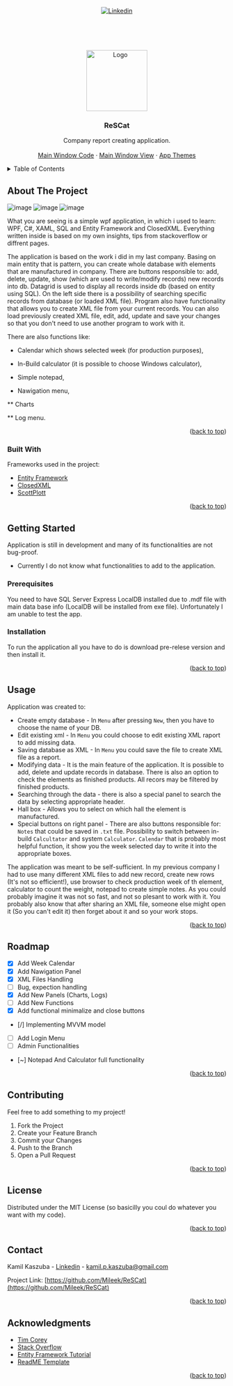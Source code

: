 <div id="top"></div>




<!-- PROJECT SHIELDS -->
<!--
*** I'm using markdown "reference style" links for readability.
*** Reference links are enclosed in brackets [ ] instead of parentheses ( ).
*** See the bottom of this document for the declaration of the reference variables
*** for contributors-url, forks-url, etc. This is an optional, concise syntax you may use.
*** https://www.markdownguide.org/basic-syntax/#reference-style-links
-->

<p align="center">
  <a href="https://www.linkedin.com/in/kamil-p-kaszuba/"><img src="https://img.shields.io/badge/Linkedin-302f2c?style=for-the-badge&logo=Linkedin&logoColor=blue" alt="Linkedin">
  </a>
</p>

<br/>
<br/>
<br/>




<!-- PROJECT LOGO -->
<br />
<div align="center">
  <a href="https://github.com/Mileek/ReSCat">
    <img src="https://user-images.githubusercontent.com/95537833/152524739-901694ee-dbdb-491f-89d0-742c1a66bada.png" alt="Logo" width="140" height="140">
  </a>

  <h3 align="center">ReSCat</h3>

  <p align="center">
    Company report creating application.
    <br />
    <!--
    <a href="https://github.com/othneildrew/Best-README-Template"><strong>Explore the docs »</strong></a>
    <br />
    -->
    <br />
    <a href="https://github.com/Mileek/ReSCat/blob/master/ReSCat/View/ReSCatMainWindow.xaml.cs">Main Window Code</a>
    ·
    <a href="https://github.com/Mileek/ReSCat/blob/master/ReSCat/View/ReSCatMainWindow.xaml">Main Window View</a>
    ·
    <a href="https://github.com/Mileek/ReSCat/tree/master/ReSCat/Resources">App Themes</a>
  </p>
</div>



<!-- TABLE OF CONTENTS -->
<details>
  <summary>Table of Contents</summary>
  <ol>
    <li>
      <a href="#about-the-project">About The Project</a>
      <ul>
        <li><a href="#built-with">Built With</a></li>
      </ul>
    </li>
    <li>
      <a href="#getting-started">Getting Started</a>
      <ul>
        <li><a href="#prerequisites">Prerequisites</a></li>
        <li><a href="#installation">Installation</a></li>
      </ul>
    </li>
    <li><a href="#usage">Usage</a></li>
    <li><a href="#roadmap">Roadmap</a></li>
    <li><a href="#contributing">Contributing</a></li>
    <li><a href="#license">License</a></li>
    <li><a href="#contact">Contact</a></li>
    <li><a href="#acknowledgments">Acknowledgments</a></li>
  </ol>
</details>



<!-- ABOUT THE PROJECT -->
## About The Project

![image](https://user-images.githubusercontent.com/95537833/156056982-995c8173-9583-42d6-bc07-68452e79c680.png)
![image](https://user-images.githubusercontent.com/95537833/156057050-a2252f37-8a6e-486b-a1e1-03dbea6f43e5.png)
![image](https://user-images.githubusercontent.com/95537833/156057135-bde30ddb-8be5-4170-925e-1af45c781d81.png)



What you are seeing is a simple wpf application, in which i used to learn: WPF, C#, XAML, SQL and Entity Framework and ClosedXML. Everything written inside is based on my own insights, tips from stackoverflow or diffrent pages.

The application is based on the work i did in my last company. Basing on main entity that is pattern, you can create whole database with elements that are manufactured in company. There are buttons responsible to: add, delete, update, show (which are used to write/modify records) new records into db. Datagrid is used to display all records inside db (based on entity using SQL). On the left side there is a possibility of searching specific records from database (or loaded XML file). Program also have functionality that allows you to create XML file from your current records. You can also load previously created XML file, edit, add, update and save your changes so that you don't need to use another program to work with it.

There are also functions like:

* Calendar which shows selected week (for production purposes),

* In-Build calculator (it is possible to choose Windows calculator),

* Simple notepad,

* Nawigation menu,

** Charts

** Log menu.



<p align="right">(<a href="#top">back to top</a>)</p>



### Built With

Frameworks used in the project:

* [Entity Framework](https://docs.microsoft.com/en-us/ef/)
* [ClosedXML](https://github.com/ClosedXML/ClosedXML/)
* [ScottPlott](https://github.com/ScottPlot/ScottPlot)



<p align="right">(<a href="#top">back to top</a>)</p>



<!-- GETTING STARTED -->
## Getting Started

Application is still in development and many of its functionalities are not bug-proof.

- Currently I do not know what functionalities to add to the application.


### Prerequisites

You need to have SQL Server Express LocalDB installed due to .mdf file with main data base info (LocalDB will be installed from exe file).
Unfortunately I am unable to test the app.


### Installation

To run the application all you have to do is download pre-relese version and then install it.

<p align="right">(<a href="#top">back to top</a>)</p>



<!-- USAGE EXAMPLES -->
## Usage

Application was created to:
* Create empty database - In `Menu` after pressing `New`, then you have to choose the name of your DB.
* Edit existing xml - In `Menu` you could choose to edit existing XML raport to add missing data.
* Saving database as XML - In `Menu` you could save the file to create XML file as a report.
* Modifying data - It is the main feature of the application. It is possible to add, delete and update records in database. There is also an option to check the elements as finished products. All recors may be filtered by finished products.
* Searching through the data - there is also a special panel to search the data by selecting appropriate header.
* Hall box - Allows you to select on which hall the element is manufactured.
* Special buttons on right panel - There are also buttons responsible for: `Notes` that could be saved in `.txt` file. Possibility to switch between in-build `Calcultator` and system `Calculator`. `Calendar` that is probably most helpful function, it show you the week selected day to write it into the appropriate boxes.

The application was meant to be self-sufficient. In my previous company I had to use many different XML files to add new record, create new rows (It's not so efficient!), use browser to check production week of th element, calculator to count the weight, notepad to create simple notes. As you could probably imagine it was not so fast, and not so plesant to work with it. You probably also know that after sharing an XML file, someone else might open it (So you can't edit it) then forget about it and so your work stops.



<p align="right">(<a href="#top">back to top</a>)</p>



<!-- ROADMAP -->
## Roadmap

- [x] Add Week Calendar
- [x] Add Nawigation Panel
- [x] XML Files Handling 
- [ ] Bug, expection handling
- [x] Add New Panels (Charts, Logs)
- [ ] Add New Functions
- [x] Add functional minimalize and close buttons
- [/] Implementing MVVM model
- [ ] Add Login Menu
- [ ] Admin Functionalities
- [~] Notepad And Calculator full functionality




<p align="right">(<a href="#top">back to top</a>)</p>



<!-- CONTRIBUTING -->
## Contributing

Feel free to add something to my project!


1. Fork the Project
2. Create your Feature Branch 
3. Commit your Changes 
4. Push to the Branch 
5. Open a Pull Request

<p align="right">(<a href="#top">back to top</a>)</p>



<!-- LICENSE -->
## License

Distributed under the MIT License (so basicilly you coul do whatever you want with my code). 

<p align="right">(<a href="#top">back to top</a>)</p>



<!-- CONTACT -->
## Contact

Kamil Kaszuba - [Linkedin](https://www.linkedin.com/in/kamil-p-kaszuba/) - kamil.p.kaszuba@gmail.com

Project Link: [https://github.com/Mileek/ReSCat](https://github.com/Mileek/ReSCat)

<p align="right">(<a href="#top">back to top</a>)</p>



<!-- ACKNOWLEDGMENTS -->
## Acknowledgments

* [Tim Corey](https://www.iamtimcorey.com)
* [Stack Overflow](https://stackoverflow.com)
* [Entity Framework Tutorial](https://www.entityframeworktutorial.net)
* [ReadME Template](https://github.com/othneildrew/Best-README-Template)




<p align="right">(<a href="#top">back to top</a>)</p>



<!-- MARKDOWN LINKS & IMAGES -->
<!-- https://www.markdownguide.org/basic-syntax/#reference-style-links -->
[contributors-shield]: https://img.shields.io/github/contributors/othneildrew/Best-README-Template.svg?style=for-the-badge
[contributors-url]: https://github.com/othneildrew/Best-README-Template/graphs/contributors
[forks-shield]: https://img.shields.io/github/forks/othneildrew/Best-README-Template.svg?style=for-the-badge
[forks-url]: https://github.com/othneildrew/Best-README-Template/network/members
[stars-shield]: https://img.shields.io/github/stars/othneildrew/Best-README-Template.svg?style=for-the-badge
[stars-url]: https://github.com/othneildrew/Best-README-Template/stargazers
[issues-shield]: https://img.shields.io/github/issues/othneildrew/Best-README-Template.svg?style=for-the-badge
[issues-url]: https://github.com/othneildrew/Best-README-Template/issues
[license-shield]: https://img.shields.io/github/license/othneildrew/Best-README-Template.svg?style=for-the-badge
[license-url]: https://github.com/othneildrew/Best-README-Template/blob/master/LICENSE.txt
[linkedin-shield]: https://img.shields.io/badge/-LinkedIn-black.svg?style=for-the-badge&logo=linkedin&colorB=555
[linkedin-url]: https://www.linkedin.com/in/kamil-p-kaszuba/
[product-screenshot]: images/screenshot.png
